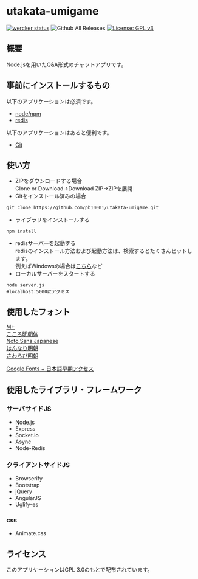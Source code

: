 # utakata-umigame
[![wercker status](https://app.wercker.com/status/5af6aa54224f279105a935d2e00cc359/s/master "wercker status")](https://app.wercker.com/project/byKey/5af6aa54224f279105a935d2e00cc359)
![Github All Releases](https://img.shields.io/github/downloads/atom/atom/total.svg)
[![License: GPL v3](https://img.shields.io/badge/License-GPL%20v3-blue.svg)](https://www.gnu.org/licenses/gpl-3.0)
## 概要
Node.jsを用いたQ&A形式のチャットアプリです。
## 事前にインストールするもの
以下のアプリケーションは必須です。
- [node/npm](https://nodejs.org/en/)
- [redis](https://github.com/MicrosoftArchive/redis/releases)

以下のアプリケーションはあると便利です。
- [Git](https://git-scm.com/downloads)
## 使い方
- ZIPをダウンロードする場合  
Clone or Download→Download ZIP→ZIPを展開  
- Gitをインストール済みの場合  
```
git clone https://github.com/pb10001/utakata-umigame.git
```
- ライブラリをインストールする
```
npm install
```
- redisサーバーを起動する  
redisのインストール方法および起動方法は、検索するとたくさんヒットします。  
例えばWindowsの場合は[こちら](https://weblabo.oscasierra.net/redis-windows-install/)など
- ローカルサーバーをスタートする
```
node server.js
#localhost:5000にアクセス
```
## 使用したフォント
[M+](https://mplus-fonts.osdn.jp/)  
[こころ明朝体](http://typingart.net/?p=46)  
[Noto Sans Japanese](https://www.google.com/get/noto/)  
[はんなり明朝](http://typingart.net/?p=44)  
[さわらび明朝](http://mshio.b.osdn.me/)  

[Google Fonts + 日本語早期アクセス](https://googlefonts.github.io/japanese/)
## 使用したライブラリ・フレームワーク
### サーバサイドJS
- Node.js
- Express
- Socket.io
- Async
- Node-Redis
### クライアントサイドJS
- Browserify
- Bootstrap
- jQuery
- AngularJS
- Uglify-es
### css
- Animate.css

## ライセンス
このアプリケーションはGPL 3.0のもとで配布されています。
